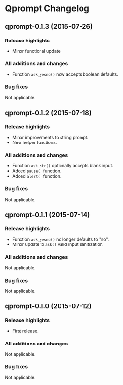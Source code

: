 Qprompt Changelog
=================
## qprompt-0.1.3 (2015-07-26)
### Release highlights
  - Minor functional update.

### All additions and changes
  - Function `ask_yesno()` now accepts boolean defaults.

### Bug fixes
Not applicable.

## qprompt-0.1.2 (2015-07-18)
### Release highlights
  - Minor improvements to string prompt.
  - New helper functions.

### All additions and changes
  - Function `ask_str()` optionally accepts blank input.
  - Added `pause()` function.
  - Added `alert()` function.

### Bug fixes
Not applicable.

## qprompt-0.1.1 (2015-07-14)
### Release highlights
  - Function `ask_yesno()` no longer defaults to "no".
  - Minor update to `ask()` valid input sanitization.

### All additions and changes
Not applicable.

### Bug fixes
Not applicable.

## qprompt-0.1.0 (2015-07-12)
### Release highlights
  - First release.

### All additions and changes
Not applicable.

### Bug fixes
Not applicable.
